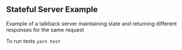 ## Stateful Server Example

Example of a talkback server maintaining state and returning different responses for the same request

To run tests `yarn test`
